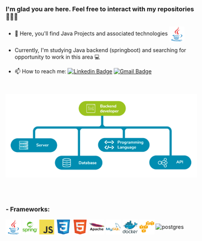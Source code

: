 ### I'm glad you are here. Feel free to interact with my repositories 🧑🏻‍💻


 - 🌱 Here, you'll find Java Projects and associated technologies <img align="center" alt="" height="40" width="40" src="https://raw.githubusercontent.com/devicons/devicon/master/icons/java/java-original.svg">

- Currently, I'm studying Java backend (springboot) and searching for opportunity to work in this area 💻

- 📫 How to reach me:  [![Linkedin Badge](https://img.shields.io/badge/-LinkedIn-blue?style=flat-square&logo=Linkedin&logoColor=white&link=https://www.linkedin.com/in/leoabrantesmelo/)](https://www.linkedin.com/in/leoabrantesmelo/) [![Gmail Badge](https://img.shields.io/badge/-Gmail-c14438?style=flat&logo=Gmail&logoColor=white&link=mailto:rebeccamanzi@gmail.com)](mailto:leoabrantesmelo@gmail.com)

<br />

![Login](https://github.com/leoabrantes/leoabrantes/blob/main/desenvolvimento-backend-768x337.png)

<br />

<div style="display: inline_block"><br>


### - Frameworks:
 
 <img align="center" alt="Java" height="40" width="40" src="https://raw.githubusercontent.com/devicons/devicon/master/icons/java/java-original.svg">
 <img align="center" alt="Spring" height="40" width="40" src="https://raw.githubusercontent.com/devicons/devicon/master/icons/spring/spring-original-wordmark.svg">
 <img align="center" alt="JS" height="40" width="40" src="https://raw.githubusercontent.com/devicons/devicon/master/icons/javascript/javascript-original.svg">
 <img align="center" alt="CSS3" height="40" width="40" src="https://raw.githubusercontent.com/devicons/devicon/master/icons/css3/css3-original.svg">            <img align="center" alt="html" height="40" width="40" src="https://raw.githubusercontent.com/devicons/devicon/master/icons/html5/html5-original.svg"> 
 <img align="center" alt="apache" height="40" width="40" src="https://raw.githubusercontent.com/devicons/devicon/master/icons/apache/apache-original-wordmark.svg">     
 <img align="center" alt="MySql" height="40" width="40" src="https://raw.githubusercontent.com/devicons/devicon/master/icons/mysql/mysql-original-wordmark.svg">
 <img align="center" alt="Doker" height="40" width="40" src="https://raw.githubusercontent.com/devicons/devicon/master/icons/docker/docker-original-wordmark.svg">
 <img align="center" alt="AWS" height="40" width="40" src="https://raw.githubusercontent.com/devicons/devicon/master/icons/amazonwebservices/amazonwebservices-original.svg">
 <img align="center" alt="postgres" height="40" width="40" src="https://user-images.githubusercontent.com/24623425/36042969-f87531d4-0d8a-11e8-9dee-e87ab8c6a9e3.png">
 </div>

